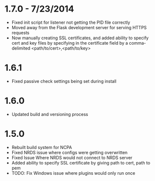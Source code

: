 1.7.0 - 7/23/2014
====================
- Fixed init script for listener not getting the PID file correctly
- Moved away from the Flask development server for serving HTTPS requests
- Now manually creating SSL certificates, and added ability to specify
  cert and key files by specifying in the certificate field by
  a comma-delimited <path/to/cert>,<path/to/key>

1.6.1
==================
- Fixed passive check settings being set during install

1.6.0
==================
- Updated build and versioning process

1.5.0
==================
- Rebuilt build system for NCPA
- Fixed NRDS issue where configs were getting overwritten
- Fixed Issue Where NRDS would not connect to NRDS server
- Added ability to specify SSL certificate by giving path to cert, path to pem
- TODO: Fix Windows issue where plugins would only run once
